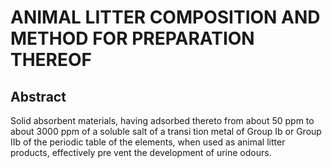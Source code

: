 # ANIMAL LITTER COMPOSITION AND METHOD FOR PREPARATION THEREOF

## Abstract
Solid absorbent materials, having adsorbed thereto from about 50 ppm to about 3000 ppm of a soluble salt of a transi tion metal of Group Ib or Group IIb of the periodic table of the elements, when used as animal litter products, effectively pre vent the development of urine odours.